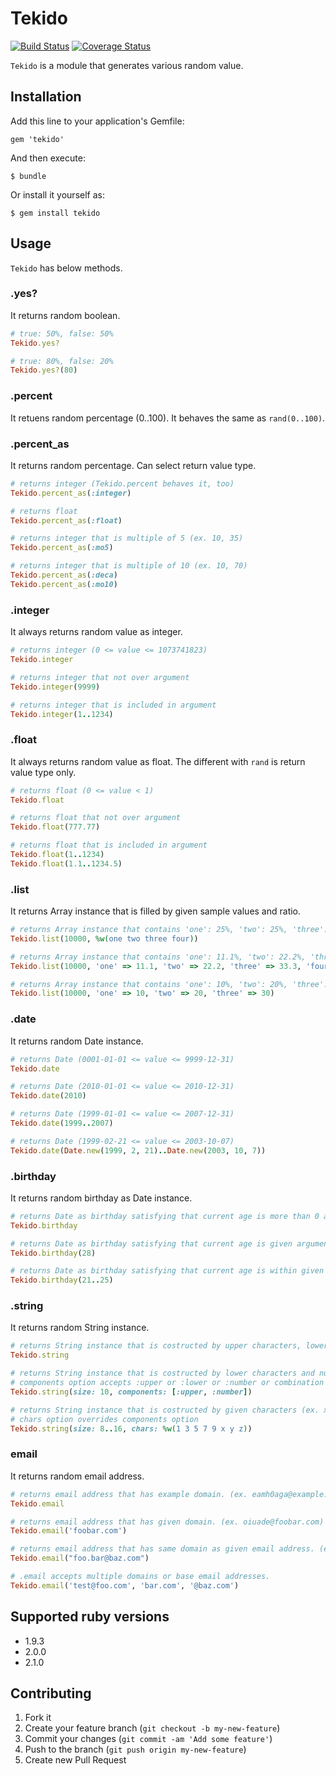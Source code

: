 # Tekido

[![Build Status](https://secure.travis-ci.org/pinzolo/tekido.png)](http://travis-ci.org/pinzolo/tekido)
[![Coverage Status](https://coveralls.io/repos/pinzolo/tekido/badge.png)](https://coveralls.io/r/pinzolo/tekido)

`Tekido` is a module that generates various random value.

## Installation

Add this line to your application's Gemfile:

    gem 'tekido'

And then execute:

    $ bundle

Or install it yourself as:

    $ gem install tekido

## Usage

`Tekido` has below methods.

### .yes?

It returns random boolean.

```ruby
# true: 50%, false: 50%
Tekido.yes?

# true: 80%, false: 20%
Tekido.yes?(80)
```

### .percent

It retuens random percentage (0..100). It behaves the same as `rand(0..100)`.

### .percent_as

It returns random percentage. Can select return value type.

```ruby
# returns integer (Tekido.percent behaves it, too)
Tekido.percent_as(:integer)

# returns float
Tekido.percent_as(:float)

# returns integer that is multiple of 5 (ex. 10, 35)
Tekido.percent_as(:mo5)

# returns integer that is multiple of 10 (ex. 10, 70)
Tekido.percent_as(:deca)
Tekido.percent_as(:mo10)
```

### .integer

It always returns random value as integer.

```ruby
# returns integer (0 <= value <= 1073741823)
Tekido.integer

# returns integer that not over argument
Tekido.integer(9999)

# returns integer that is included in argument
Tekido.integer(1..1234)
```

### .float

It always returns random value as float. The different with `rand` is return value type only.

```ruby
# returns float (0 <= value < 1)
Tekido.float

# returns float that not over argument
Tekido.float(777.77)

# returns float that is included in argument
Tekido.float(1..1234)
Tekido.float(1.1..1234.5)
```

### .list

It returns Array instance that is filled by given sample values and ratio.

```ruby
# returns Array instance that contains 'one': 25%, 'two': 25%, 'three': 25%, 'four': 25%
Tekido.list(10000, %w(one two three four))

# returns Array instance that contains 'one': 11.1%, 'two': 22.2%, 'three': 33.3%, 'four': 33.4%
Tekido.list(10000, 'one' => 11.1, 'two' => 22.2, 'three' => 33.3, 'four' => 33.4)

# returns Array instance that contains 'one': 10%, 'two': 20%, 'three': 30%, nil: 40% (rests)
Tekido.list(10000, 'one' => 10, 'two' => 20, 'three' => 30)
```

### .date

It returns random Date instance.

```ruby
# returns Date (0001-01-01 <= value <= 9999-12-31)
Tekido.date

# returns Date (2010-01-01 <= value <= 2010-12-31)
Tekido.date(2010)

# returns Date (1999-01-01 <= value <= 2007-12-31)
Tekido.date(1999..2007)

# returns Date (1999-02-21 <= value <= 2003-10-07)
Tekido.date(Date.new(1999, 2, 21)..Date.new(2003, 10, 7))
```

### .birthday

It returns random birthday as Date instance.

```ruby
# returns Date as birthday satisfying that current age is more than 0 and less than 100
Tekido.birthday

# returns Date as birthday satisfying that current age is given argument
Tekido.birthday(28)

# returns Date as birthday satisfying that current age is within given argument
Tekido.birthday(21..25)
```

### .string

It returns random String instance.

```ruby
# returns String instance that is costructed by upper characters, lower characters and numeric characters, and size is within 1..255.
Tekido.string

# returns String instance that is costructed by lower characters and numeric characters, and size is 10.
# components option accepts :upper or :lower or :number or combination of these.
Tekido.string(size: 10, components: [:upper, :number])

# returns String instance that is costructed by given characters (ex. x39yyz177x) , and size is within 8..16.
# chars option overrides components option
Tekido.string(size: 8..16, chars: %w(1 3 5 7 9 x y z))
```

### email

It returns random email address.

```ruby
# returns email address that has example domain. (ex. eamh0aga@example.com)
Tekido.email

# returns email address that has given domain. (ex. oiuade@foobar.com)
Tekido.email('foobar.com')

# returns email address that has same domain as given email address. (ex. dkauy3akhf@baz.com)
Tekido.email("foo.bar@baz.com")

# .email accepts multiple domains or base email addresses.
Tekido.email('test@foo.com', 'bar.com', '@baz.com')
```


## Supported ruby versions

* 1.9.3
* 2.0.0
* 2.1.0

## Contributing

1. Fork it
2. Create your feature branch (`git checkout -b my-new-feature`)
3. Commit your changes (`git commit -am 'Add some feature'`)
4. Push to the branch (`git push origin my-new-feature`)
5. Create new Pull Request
